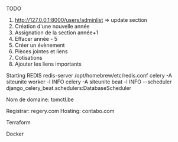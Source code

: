 TODO

1. http://127.0.0.1:8000/users/adminlist
   => update section
2. Création d'une nouvelle année
3. Assignation de la section année+1
4. Effacer année - 5
5. Créer un évènement
6. Pièces jointes et liens
7. Cotisations
8. Ajouter les liens importants

Starting REDIS
redis-server /opt/homebrew/etc/redis.conf
celery -A siteunite worker -l INFO
celery -A siteunite beat -l INFO --scheduler django_celery_beat.schedulers:DatabaseScheduler

Nom de domaine:
tomctl.be

Registrar: regery.com
Hosting: contabo.com

Terraform

Docker
